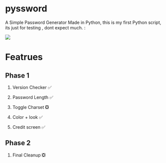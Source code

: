 # pyssword

A Simple Password Generator Made in Python,
this is my first Python script, its just for testing
, dont expect much.
:

 <img src="https://cdn.discordapp.com/attachments/1002237423314534481/1066802269863026769/1example.gif">

# Featrues

## Phase 1
 
1. Version Checker ✅</p>
2. Password Length ✅</p>
2. Toggle Charset  ❎ </p>
3. Color + look    ✅</p>
4. Credit screen  ✅</p>

## Phase 2
 
1. Final Cleanup   ❎
 
